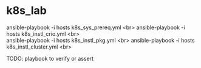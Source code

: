 # k8s_lab

ansible-playbook -i hosts k8s_sys_prereq.yml <br\>
ansible-playbook -i hosts k8s_instl_crio.yml <br\>   
ansible-playbook -i hosts k8s_instl_pkg.yml  <br\>
ansible-playbook -i hosts k8s_instl_cluster.yml  <br\>

TODO: playbook to verify or assert

